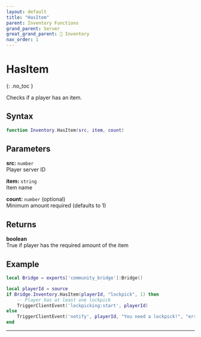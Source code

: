 ```yaml
---
layout: default
title: "HasItem"
parent: Inventory Functions
grand_parent: Server
great_grand_parent: 🎒 Inventory
nav_order: 1
---
```


# HasItem
{: .no_toc }

Checks if a player has an item.

## Syntax

```lua
function Inventory.HasItem(src, item, count)
```

## Parameters

**src:** `number`  
Player server ID

**item:** `string`  
Item name

**count:** `number` (optional)  
Minimum amount required (defaults to 1)

## Returns

**boolean**  
True if player has the required amount of the item

## Example

```lua
local Bridge = exports['community_bridge']:Bridge()

local playerId = source
if Bridge.Inventory.HasItem(playerId, "lockpick", 1) then
    -- Player has at least one lockpick
    TriggerClientEvent('lockpicking:start', playerId)
else
    TriggerClientEvent('notify', playerId, "You need a lockpick!", "error")
end
```

---